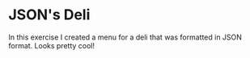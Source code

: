 # JSON's Deli

In this exercise I created a menu for a deli that was formatted in JSON format. Looks pretty cool!
